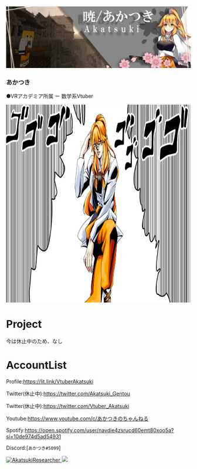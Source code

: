 <p class="profile-img" align="center">
 <img src="akatsuki_header.jpg" width=800>
</p>

### あかつき 

●VRアカデミア所属 ー 数学系Vtuber

​<img src="AkatsukiReseacher_jojo.png" alt="ジョジョ風のイラスト" width="960" height="540" border="0">


# Project

今は休止中のため、なし

# AccountList
Profile:<https://lit.link/VtuberAkatsuki>

Twitter(休止中):<https://twitter.com/Akatsuki_Gentou>

Twitter(休止中):<https://twitter.com/Vtuber_Akatsuki>

Youtube:<https://www.youtube.com/c/あかつきのちゃんねる>

Spotify:https://open.spotify.com/user/navdie4zsrucd60emt80xoo5a?si=10de974d5ad54931

Discord:[`あかつき#5099`]

<p align="left">
  <a href="https://github.com/AkatsukiResearcher/AkatsukiResearcher/">
    <img src="https://komarev.com/ghpvc/?username=AkatsukiResearcher" alt="AkatsukiResearcher" />
  </a>
   <a href="http://twitter.com/Akatsuki_Gentou">
    <img height="20" src="https://img.shields.io/twitter/follow/Akatsuki_Gentou?label=Twitter&logo=twitter&style=flat" />
  </a>
</p>




